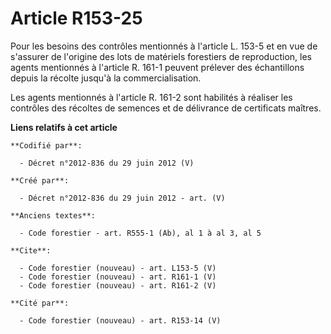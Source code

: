 # Article R153-25

Pour les besoins des contrôles mentionnés à l'article L. 153-5 et en vue de s'assurer de l'origine des lots de matériels
forestiers de reproduction, les agents mentionnés à l'article R. 161-1 peuvent prélever des échantillons depuis la récolte
jusqu'à la commercialisation.

Les agents mentionnés à l'article R. 161-2 sont habilités à réaliser les contrôles des récoltes de semences et de délivrance
de certificats maîtres.

**Liens relatifs à cet article**

	**Codifié par**:

	  - Décret n°2012-836 du 29 juin 2012 (V)

	**Créé par**:

	  - Décret n°2012-836 du 29 juin 2012 - art. (V)

	**Anciens textes**:

	  - Code forestier - art. R555-1 (Ab), al 1 à al 3, al 5

	**Cite**:

	  - Code forestier (nouveau) - art. L153-5 (V)
	  - Code forestier (nouveau) - art. R161-1 (V)
	  - Code forestier (nouveau) - art. R161-2 (V)

	**Cité par**:

	  - Code forestier (nouveau) - art. R153-14 (V)
